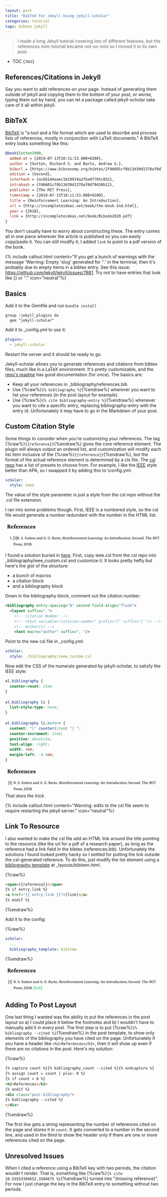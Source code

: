 ```yaml
---
layout: post
title: "BibTeX For Jekyll Using jekyll-scholar"
categories: tutorial
tags: bibtex jekyll
---
```


> I made a long Jekyll tutorial covering lots of different features, but the references mini-tutorial became not-so-mini so I moved it to its own post.

<!--more-->

- TOC
{:toc}

## References/Citations in Jekyll

Say you want to add references on your page. Instead of generating them outside of jekyll and copying them to the bottom of your post, or worse, typing them out by hand, you can let a package called jekyll-scholar take care of it all within jekyll.

## BibTeX

[BibTeX](http://www.bibtex.org/) is "a tool and a file format which are used to describe and process lists of references, mostly in conjunction with LaTeX documents." A BibTeX entry looks something like this:

```bib
@book{Sutton1998,
  added-at = {2019-07-13T10:11:53.000+0200},
  author = {Sutton, Richard S. and Barto, Andrew G.},
  biburl = {https://www.bibsonomy.org/bibtex/2f46601cf8b13d39d1378af0d79438b12/lanteunis},
  edition = {Second},
  interhash = {ac6b144aaec1819919a2fba9f705c852},
  intrahash = {f46601cf8b13d39d1378af0d79438b12},
  publisher = {The MIT Press},
  timestamp = {2019-07-13T10:11:53.000+0200},
  title = {Reinforcement Learning: An Introduction},
  url = {http://incompleteideas.net/book/the-book-2nd.html},
  year = {2018},
  link = {http://incompleteideas.net/book/RLbook2020.pdf}
}
```

You don't usually have to worry about constructing these. The entry comes all in one piece wherever the article is published so you can easily copy/paste it. You can still modify it; I added `link` to point to a pdf version of the book.

{% include callout.html content="If you get a bunch of warnings with the message 'Warning: Empty 'slug' generated for ''.' in the terminal, then it's probably due to empty items in a bibtex entry. See this issue: https://github.com/jekyll/jekyll/issues/7881. Try not to have entries that look like {} or ''." icon="neutral"%}

## Basics

Add it to the Gemfile and run `bundle install`
```gemfile
group :jekyll_plugins do
  gem "jekyll-scholar"
```

Add it to \_config.yml to use it:
```yaml
plugins:
  - jekyll-scholar
```

Restart the server and it should be ready to go.

Jekyll-scholar allows you to generate references and citations from bibtex files, much like in a LaTeX environment. It's pretty customizable, and the [repo's readme](https://github.com/inukshuk/jekyll-scholar) has good documentation (for once). The basics are:
- Keep all your references in \_bibliography/references.bib
- Use {%raw%}`{% bibliography %}`{%endraw%} wherever you want to list your references (in the post layout for example).
- Use {%raw%}`{% cite bibliography-entry %}`{%endraw%} whenever you want to cite a specific entry, replacing bibliography-entry with the entry id. Unfortunately it may have to go in the Markdown of your post.

## Custom Citation Style

Some things to consider when you're customizing your references. The tag {%raw%}`{{reference}}`{%endraw%} gives the core reference element. The plugin will always output an ordered list, and customization will modify each list item inclusive of the {%raw%}`{{reference}}`{%endraw%}, but the format of the actual reference element is determined by a cls file. The [csl repo](https://github.com/citation-style-language/styles) has a list of presets to choose from. For example, I like the [IEEE](https://libguides.murdoch.edu.au/IEEE/home) style better than APA, so I swapped it by adding this to \config.yml:
```yaml
scholar:
  style: ieee
```

The value of the style parameter is just a style from the csl repo without the .csl file extension.

I ran into some problems though. First, IEEE is a numbered style, so the csl file would generate a number redundant with the number in the HTML list.

![ref-redundant][ref-redundant]

I found a solution buried in [here](https://martinopilia.com/posts/2020/02/22/migration.html). First, copy ieee.csl from the csl repo into \_bibliography/ieee_custom.csl and customize it. It looks pretty hefty but here's the gist of the structure:
- a bunch of macros
- a citation block
- and a bibliography block

Down in the bibliography block, comment out the citation number:
```xml
<bibliography entry-spacing="0" second-field-align="flush">
  <layout suffix=".">
    <!-- Citation Number -->
    <!-- <text variable="citation-number" prefix="[" suffix="] "/> -->
    <!-- Author(s) -->
    <text macro="author" suffix=", "/>
```

Point to the new csl file in \_config.yml:
```yaml
scholar:
  style: _/bibliography/ieee_custom.csl
```

Now edit the CSS of the numerals generated by jekyll-scholar, to satisfy the IEEE style:
```css
ol.bibliography {
  counter-reset: item
}

ol.bibliography li {
  list-style-type: none;
}

ol.bibliography li:before {
  content: "[" counter(item) "] ";
  counter-increment: item;
  position: absolute;
  text-align: right;
  width: 4em;
  margin-left: -4.4em;
}
```

![ref-fixed][ref-fixed]
*That does the trick.*

{% include callout.html content="Warning: edits to the csl file seem to require restarting the jekyll server." icon="neutral"%}

## Link To Resource

I also wanted to make the csl file add an HTML link around the title pointing to the resource (like the url for a pdf of a research paper), as long as the reference had a link field in the bibtex (references.bib). Unfortunately the solutions I found looked pretty hacky so I settled for putting the link outside the csl-generated reference. To do this, just modify the list element using a [bibliography template](https://github.com/inukshuk/jekyll-scholar#bibliography-template) at \_layouts/bibitem.html.

{%raw%}
```html
<span>{{reference}}</span>
{% if entry.link %} 
<a href="{{ entry.link }}">[link]</a>
{% endif %}
```
{%endraw%}

Add it to the config:

{%raw%}
```yaml
scholar:
  ...
  bibliography_template: bibitem
```
{%endraw%}

![ref-link][ref-link]

## Adding To Post Layout

One last thing I wanted was the ability to put the references in the post layout so a) I could place it below the footnotes and b) I wouldn't have to manually add it in every post. The first step is to put {%raw%}`{% bibliography --cited %}`{%endraw%} in the post template, to show only elements of the bibliography you have cited on the page. Unfortunately if you have a header like `<h2>References</h2>`, then it will show up even if there are no citations in the post. Here's my solution:

{%raw%}
```html
{% capture count %}{% bibliography_count --cited %}{% endcapture %}
{% assign count = count | plus: 0 %}
{% if count > 0 %}
<h2>References</h2>
{% endif %}
<div class="post-bibliography">
{% bibliography --cited %}
</div>
```
{%endraw%}

The first line gets a string representing the number of references cited on the page and stores it in `count`. It gets converted to a number in the second line, and used in the third to show the header only if there are one or more references cited on the page.

## Unresolved Issues

When I cited a reference using a BibTeX key with two periods, the citation wouldn't render. That is, something like {%raw%}`{% cite 10.55553304652.3304675 %}`{%endraw%} turned into "(missing reference)". For now I just change the key in the BibTeX entry to something without two periods.

[ref-redundant]: /assets/images/ref-redundant.png
[ref-fixed]: /assets/images/ref-fixed.png
[ref-link]: /assets/images/ref-link.png